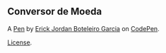 Conversor de Moeda
------------------


A [Pen](https://codepen.io/jordanboteleiro/pen/MWGKxXO) by [Erick Jordan Boteleiro Garcia](https://codepen.io/jordanboteleiro) on [CodePen](https://codepen.io).

[License](https://codepen.io/license/pen/MWGKxXO).